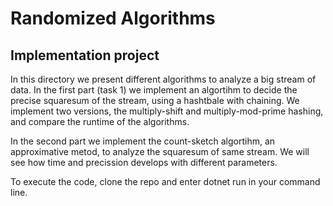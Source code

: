 # Randomized Algorithms 
## Implementation project

In this directory we present different algorithms to analyze a big stream of data. In the first part (task 1) we implement an algortihm to decide the precise squaresum of the stream,
using a hashtbale with chaining. We implement two versions, the multiply-shift and multiply-mod-prime hashing, and compare the runtime of the algorithms.

In the second part we implement the count-sketch algortihm, an approximative metod, to analyze the squaresum of same stream. We will see how time and precission develops with different parameters.   

To execute the code, clone the repo and enter dotnet run in your command line.
